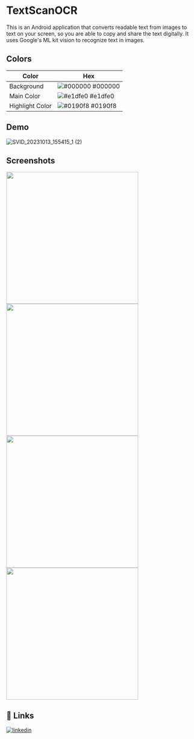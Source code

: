 # TextScanOCR

This is an Android application that converts readable text from images to text on your screen, so you are able to copy and share the text digitally.
It uses Google's ML kit vision to recognize text in images.


## Colors

| Color             | Hex                                                                |
| ----------------- | ------------------------------------------------------------------ |
| Background | ![#000000](https://via.placeholder.com/10/000000?text=+) #000000 |
| Main Color | ![#e1dfe0](https://via.placeholder.com/10/e1dfe0?text=+) #e1dfe0 |
| Highlight Color | ![#0190f8](https://via.placeholder.com/10/0190f8?text=+) #0190f8 |


## Demo

![SVID_20231013_155415_1 (2)](https://github.com/jcmayrina/TextScanOCR/assets/53328522/c6e4e5f5-1aa2-4b33-985e-9266f3a5fc74)


## Screenshots

<img src="https://github.com/jcmayrina/TextScanOCR/assets/53328522/08ef6164-b40a-48a8-822f-76f9db965c6f" width="350">
<img src="https://github.com/jcmayrina/TextScanOCR/assets/53328522/84fefca2-1197-49f7-956e-c33cb5e1e255" width="350">
<img src="https://github.com/jcmayrina/TextScanOCR/assets/53328522/845aac7d-0722-4d8f-9f83-f18ff43ff2f6" width="350">
<img src="https://github.com/jcmayrina/TextScanOCR/assets/53328522/20242a52-be8e-43dd-8092-46dec0921c2c" width="350">


## 🔗 Links
[![linkedin](https://img.shields.io/badge/linkedin-0A66C2?style=for-the-badge&logo=linkedin&logoColor=white)](https://www.linkedin.com/in/jcmayrina/)

